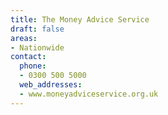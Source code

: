 ```yaml
---
title: The Money Advice Service
draft: false
areas:
- Nationwide
contact:
  phone:
  - 0300 500 5000
  web_addresses:
  - www.moneyadviceservice.org.uk
---
```


